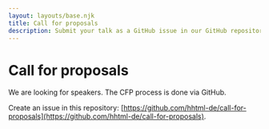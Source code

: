 ```yaml
---
layout: layouts/base.njk
title: Call for proposals
description: Submit your talk as a GitHub issue in our GitHub repository.
---
```


# Call for proposals

We are looking for speakers. The CFP process is done via GitHub.

Create an issue in this repository: [https://github.com/hhtml-de/call-for-proposals](https://github.com/hhtml-de/call-for-proposals).
